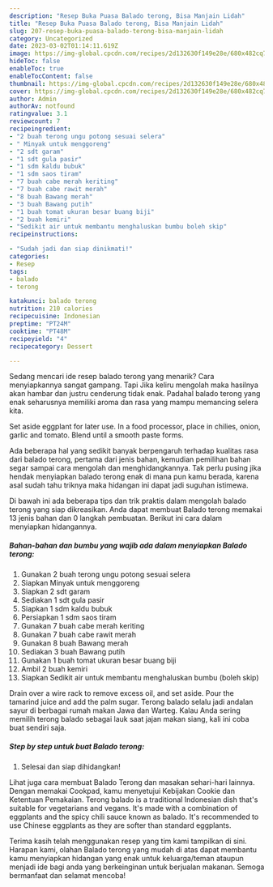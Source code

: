 ```yaml
---
description: "Resep Buka Puasa Balado terong, Bisa Manjain Lidah"
title: "Resep Buka Puasa Balado terong, Bisa Manjain Lidah"
slug: 207-resep-buka-puasa-balado-terong-bisa-manjain-lidah
category: Uncategorized
date: 2023-03-02T01:14:11.619Z
image: https://img-global.cpcdn.com/recipes/2d132630f149e28e/680x482cq70/balado-terong-foto-resep-utama.jpg
hideToc: false
enableToc: true
enableTocContent: false
thumbnail: https://img-global.cpcdn.com/recipes/2d132630f149e28e/680x482cq70/balado-terong-foto-resep-utama.jpg
cover: https://img-global.cpcdn.com/recipes/2d132630f149e28e/680x482cq70/balado-terong-foto-resep-utama.jpg
author: Admin
authorAv: notfound
ratingvalue: 3.1
reviewcount: 7
recipeingredient:
- "2 buah terong ungu potong sesuai selera"
- " Minyak untuk menggoreng"
- "2 sdt garam"
- "1 sdt gula pasir"
- "1 sdm kaldu bubuk"
- "1 sdm saos tiram"
- "7 buah cabe merah keriting"
- "7 buah cabe rawit merah"
- "8 buah Bawang merah"
- "3 buah Bawang putih"
- "1 buah tomat ukuran besar buang biji"
- "2 buah kemiri"
- "Sedikit air untuk membantu menghaluskan bumbu boleh skip"
recipeinstructions:

- "Sudah jadi dan siap dinikmati!"
categories:
- Resep
tags:
- balado
- terong

katakunci: balado terong 
nutrition: 210 calories
recipecuisine: Indonesian
preptime: "PT24M"
cooktime: "PT48M"
recipeyield: "4"
recipecategory: Dessert

---
```



Sedang mencari ide resep balado terong yang menarik? Cara menyiapkannya sangat gampang. Tapi Jika keliru mengolah maka hasilnya akan hambar dan justru cenderung tidak enak. Padahal balado terong yang enak seharusnya memiliki aroma dan rasa yang mampu memancing selera kita.


Set aside eggplant for later use. In a food processor, place in chilies, onion, garlic and tomato. Blend until a smooth paste forms.

Ada beberapa hal yang sedikit banyak berpengaruh terhadap kualitas rasa dari balado terong, pertama dari jenis bahan, kemudian pemilihan bahan segar sampai cara mengolah dan menghidangkannya. Tak perlu pusing jika hendak menyiapkan balado terong enak di mana pun kamu berada, karena asal sudah tahu triknya maka hidangan ini dapat jadi suguhan istimewa.


Di bawah ini ada beberapa tips dan trik praktis dalam mengolah balado terong yang siap dikreasikan. Anda dapat membuat Balado terong memakai 13 jenis bahan dan 0 langkah pembuatan. Berikut ini cara dalam menyiapkan hidangannya.

<!--inarticleads1-->

##### Bahan-bahan dan bumbu yang wajib ada dalam menyiapkan Balado terong:

1. Gunakan 2 buah terong ungu potong sesuai selera
1. Siapkan  Minyak untuk menggoreng
1. Siapkan 2 sdt garam
1. Sediakan 1 sdt gula pasir
1. Siapkan 1 sdm kaldu bubuk
1. Persiapkan 1 sdm saos tiram
1. Gunakan 7 buah cabe merah keriting
1. Gunakan 7 buah cabe rawit merah
1. Gunakan 8 buah Bawang merah
1. Sediakan 3 buah Bawang putih
1. Gunakan 1 buah tomat ukuran besar buang biji
1. Ambil 2 buah kemiri
1. Siapkan Sedikit air untuk membantu menghaluskan bumbu (boleh skip)


Drain over a wire rack to remove excess oil, and set aside. Pour the tamarind juice and add the palm sugar. Terong balado selalu jadi andalan sayur di berbagai rumah makan Jawa dan Warteg. Kalau Anda sering memilih terong balado sebagai lauk saat jajan makan siang, kali ini coba buat sendiri saja. 

<!--inarticleads2-->

##### Step by step untuk buat Balado terong:


1. Selesai dan siap dihidangkan!

Lihat juga cara membuat Balado Terong dan masakan sehari-hari lainnya. Dengan memakai Cookpad, kamu menyetujui Kebijakan Cookie dan Ketentuan Pemakaian. Terong balado is a traditional Indonesian dish that&#39;s suitable for vegetarians and vegans. It&#39;s made with a combination of eggplants and the spicy chili sauce known as balado. It&#39;s recommended to use Chinese eggplants as they are softer than standard eggplants. 

Terima kasih telah menggunakan resep yang tim kami tampilkan di sini. Harapan kami, olahan Balado terong yang mudah di atas dapat membantu kamu menyiapkan hidangan yang enak untuk keluarga/teman ataupun menjadi ide bagi anda yang berkeinginan untuk berjualan makanan. Semoga bermanfaat dan selamat mencoba!
